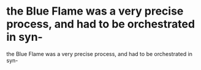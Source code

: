 # the Blue Flame was a very precise process, and had to be orchestrated in syn-

the Blue Flame was a very precise process, and had to be orchestrated in syn-